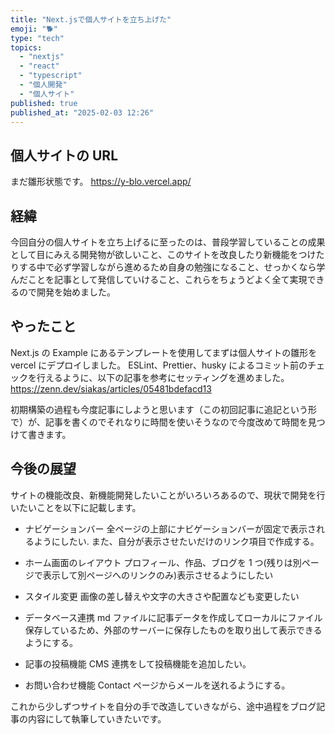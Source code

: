 ```yaml
---
title: "Next.jsで個人サイトを立ち上げた"
emoji: "🐕"
type: "tech"
topics:
  - "nextjs"
  - "react"
  - "typescript"
  - "個人開発"
  - "個人サイト"
published: true
published_at: "2025-02-03 12:26"
---
```


## 個人サイトの URL

まだ雛形状態です。
https://y-blo.vercel.app/

## 経緯

今回自分の個人サイトを立ち上げるに至ったのは、普段学習していることの成果として目にみえる開発物が欲しいこと、このサイトを改良したり新機能をつけたりする中で必ず学習しながら進めるため自身の勉強になること、せっかくなら学んだことを記事として発信していけること、これらをちょうどよく全て実現できるので開発を始めました。

## やったこと

Next.js の Example にあるテンプレートを使用してまずは個人サイトの雛形を vercel にデプロイしました。
ESLint、Prettier、husky によるコミット前のチェックを行えるように、以下の記事を参考にセッティングを進めました。
https://zenn.dev/siakas/articles/05481bdefacd13

初期構築の過程も今度記事にしようと思います（この初回記事に追記という形で）が、記事を書くのでそれなりに時間を使いそうなので今度改めて時間を見つけて書きます。

## 今後の展望

サイトの機能改良、新機能開発したいことがいろいろあるので、現状で開発を行いたいことを以下に記載します。

- ナビゲーションバー
  全ページの上部にナビゲーションバーが固定で表示されるようにしたい.
  また、自分が表示させたいだけのリンク項目で作成する。

- ホーム画面のレイアウト
  プロフィール、作品、ブログを 1 つ(残りは別ページで表示して別ページへのリンクのみ)表示させるようにしたい

- スタイル変更
  画像の差し替えや文字の大きさや配置なども変更したい

- データベース連携
  md ファイルに記事データを作成してローカルにファイル保存しているため、外部のサーバーに保存したものを取り出して表示できるようにする。

- 記事の投稿機能
  CMS 連携をして投稿機能を追加したい。

- お問い合わせ機能
  Contact ページからメールを送れるようにする。

これから少しずつサイトを自分の手で改造していきながら、途中過程をブログ記事の内容にして執筆していきたいです。
